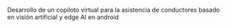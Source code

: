 Desarrollo de un copiloto virtual para la asistencia de conductores basado en visión artificial y edge AI en android